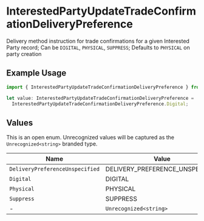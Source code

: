 # InterestedPartyUpdateTradeConfirmationDeliveryPreference

Delivery method instruction for trade confirmations for a given Interested Party record; Can be `DIGITAL`, `PHYSICAL`, `SUPPRESS`; Defaults to `PHYSICAL` on party creation

## Example Usage

```typescript
import { InterestedPartyUpdateTradeConfirmationDeliveryPreference } from "@apexfintechsolutions/ascend-sdk/models/components";

let value: InterestedPartyUpdateTradeConfirmationDeliveryPreference =
  InterestedPartyUpdateTradeConfirmationDeliveryPreference.Digital;
```

## Values

This is an open enum. Unrecognized values will be captured as the `Unrecognized<string>` branded type.

| Name                            | Value                           |
| ------------------------------- | ------------------------------- |
| `DeliveryPreferenceUnspecified` | DELIVERY_PREFERENCE_UNSPECIFIED |
| `Digital`                       | DIGITAL                         |
| `Physical`                      | PHYSICAL                        |
| `Suppress`                      | SUPPRESS                        |
| -                               | `Unrecognized<string>`          |